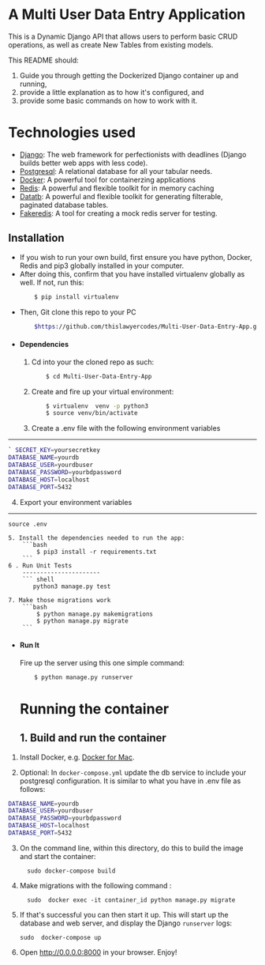 # A Multi User Data Entry Application
This is a Dynamic Django API that allows users to perform basic CRUD operations, as well as create New Tables from existing models.

This README should:
1. Guide you through getting the Dockerized Django container up and running,
2. provide a little explanation as to how it's configured, and
3. provide some basic commands on how to work with it.

# Technologies used
* [Django](https://www.djangoproject.com/): The web framework for perfectionists with deadlines (Django builds better web apps with less code).
* [Postgresql](https://www.postgresql.org/): A relational database for all your tabular needs.
* [Docker](https://www.docker.com/): A powerful tool for containerzing applications
* [Redis](https://redis.io/): A powerful and flexible toolkit for in memory caching
* [Datatb](https://pypi.org/project/django-dynamic-datatb/): A powerful and flexible toolkit for generating filterable, paginated database tables.
* [Fakeredis](https://pypi.org/project/fakeredis/): A tool for creating a mock redis server for testing.

## Installation
* If you wish to run your own build, first ensure you have python, Docker, Redis and pip3 globally installed in your computer. 
* After doing this, confirm that you have installed virtualenv globally as well. If not, run this:
    ```bash
        $ pip install virtualenv
    ```
* Then, Git clone this repo to your PC
    ```bash
        $https://github.com/thislawyercodes/Multi-User-Data-Entry-App.git
    ```
* #### Dependencies
    1. Cd into your the cloned repo as such:
        ```bash
            $ cd Multi-User-Data-Entry-App
        ```
    2. Create and fire up your virtual environment:
        ```bash
            $ virtualenv  venv -p python3
            $ source venv/bin/activate
        ```
     3. Create a .env file with the following environment variables
------------------------------------------------------------------
``` bash
` SECRET_KEY=yoursecretkey
DATABASE_NAME=yourdb
DATABASE_USER=yourdbuser
DATABASE_PASSWORD=yourbdpassword
DATABASE_HOST=localhost
DATABASE_PORT=5432
```
4. Export your environment variables
--------------------------------------------
``` shell
source .env
```
    5. Install the dependencies needed to run the app:
        ```bash
            $ pip3 install -r requirements.txt
        ```
    6 . Run Unit Tests
        ----------------------
        ``` shell
           python3 manage.py test

    7. Make those migrations work
        ```bash
            $ python manage.py makemigrations
            $ python manage.py migrate
        ```

* #### Run It
    Fire up the server using this one simple command:
    ```bash
        $ python manage.py runserver
   
    ```
    # Running the container

    ## 1. Build and run the container

1. Install Docker, e.g. [Docker for Mac](https://docs.docker.com/docker-for-mac/install/).


2. Optional: In `docker-compose.yml` update the db service to include your postgresql configuration. It is similar to what you have in .env file as follows:
``` bash
DATABASE_NAME=yourdb
DATABASE_USER=yourdbuser
DATABASE_PASSWORD=yourbdpassword
DATABASE_HOST=localhost
DATABASE_PORT=5432
```

3. On the command line, within this directory, do this to build the image and
   start the container:

         sudo docker-compose build
4. Make migrations with the following command :

         sudo  docker exec -it container_id python manage.py migrate

5. If that's successful you can then start it up. This will start up the database and web server, and display the Django `runserver` logs:

       sudo  docker-compose up

6. Open http://0.0.0.0:8000 in your browser. Enjoy!





